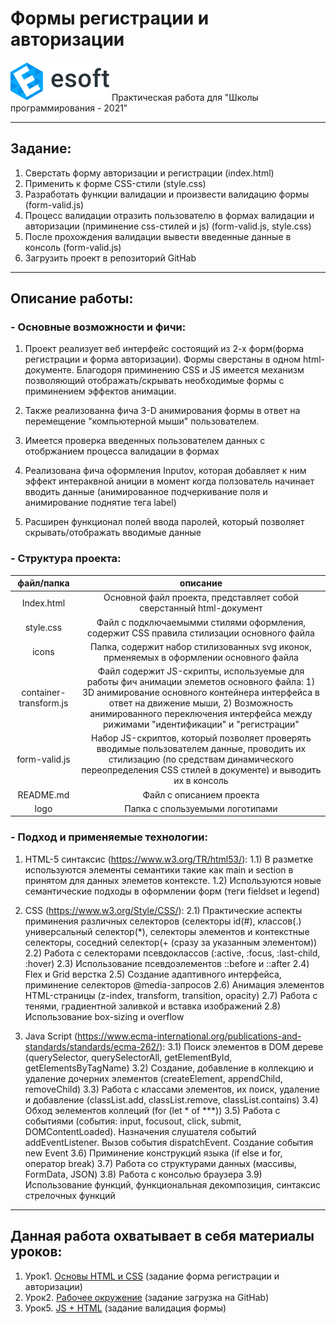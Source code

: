 # Формы регистрации и авторизации
[![E-soft](logo/esoft-logo.svg)](https://esoft.tech/) 
Практическая работа для "Школы программирования - 2021" 
___
## Задание:
1) Сверстать форму авторизации и регистрации (index.html)
2) Применить к форме CSS-стили (style.css)
3) Разработать функции валидации и произвести валидацию формы (form-valid.js)
4) Процесс валидации отразить пользователю в формах валидации и авторизации (приминение css-стилей и js) (form-valid.js, style.css)
5) После прохождения валидации вывести введенные данные в консоль (form-valid.js)
6) Загрузить проект в репозиторий GitHab
___
## Описание работы:
### - Основные возможности и фичи:
1) Проект реализует веб интерфейс состоящий из 2-х форм(форма регистрации и форма авторизации). Формы сверстаны в одном html-документе. Благодоря приминению CSS и JS имеется механизм позволяющий отображать/скрывать необходимые формы с приминением эффектов анимации. 

2) Также реализованна фича 3-D анимирования формы в ответ на перемещение "компьютерной мыши" пользователем.

3) Имеется проверка введенных пользователем данных c отобржанием процесса валидации в формах

4) Реализована фича оформления Inputov, которая добавляет к ним эффект интераквной аниции в момент когда ползователь начинает вводить данные (анимированное подчеркивание поля и анимирование поднятие тега label)

5) Расширен функционал полей ввода паролей, который позволяет скрывать/отображать вводимые данные

### - Структура проекта:
файл/папка | описание
:---------:|:----------:
Index.html | Основной файл проекта, представляет собой сверстанный html-документ
style.css  | Файл с подключаемымми стилями оформления, содержит CSS правила стилизации основного файла
icons      | Папка, содержит набор стилизованных svg иконок, прменяемых в оформлении основного файла
container-transform.js | Файл содержит JS-скрипты, используемые для работы фич анимации элеметов основного файла: 1) 3D анимирование основного контейнера интерфейса в ответ на движение мыши, 2) Возможность анимированного переключения интерфейса между рижимами "идентификации" и "регистрации"
form-valid.js | Набор JS-скриптов, который позволяет проверять вводимые пользователем данные, проводить их стилизацию (по средствам динамического переопределения CSS стилей в документе) и выводить их в консоль
README.md | Файл с описанием проекта
logo      | Папка с спользуемыми логотипами

### - Подход и применяемые технологии:
1) HTML-5 синтаксис (https://www.w3.org/TR/html53/):
    1.1) В разметке используются элементы семантики такие как main и section в принятом для данных элеметов контексте.
    1.2) Используются новые семантические подходы в оформлении форм (теги fieldset и legend)

2) CSS (https://www.w3.org/Style/CSS/):
    2.1) Практические аспекты приминения различных селекторов (селекторы id(#), классов(.) универсальный селектор(*), селекторы элементов и контекстные селекторы, соседний селектор(+ (сразу за указанным элементом))
    2.2) Работа с селекторами псевдоклассов (:active, :focus, :last-child, :hover)
    2.3) Использование псевдоэлементов ::before и ::after
    2.4) Flex и Grid верстка
    2.5) Создание адаптивного интерфейса, приминение селекторов @media-запросов
    2.6) Анимация элементов HTML-страницы (z-index, transform, transition, opacity)
    2.7) Работа с тенями, градиентной заливкой и вставка изображений
    2.8) Использование box-sizing и overflow

3) Java Script (https://www.ecma-international.org/publications-and-standards/standards/ecma-262/):
    3.1) Поиск элементов в DOM дереве (querySelector, querySelectorAll, getElementById, getElementsByTagName)
    3.2) Создание, добавление в коллекцию и удаление дочерних элементов (createElement, appendChild, removeChild)
    3.3) Работа с классами элементов, их поиск, удаление и добавление (classList.add, classList.remove, classList.contains)
    3.4) Обход эелементов коллеций (for (let * of ***))
    3.5) Работа с событиями (события: input, focusout, click, submit, DOMContentLoaded). Назначения слушателя событий addEventListener. Вызов события dispatchEvent. Создание события new Event
    3.6) Приминение конструкций языка (if else и for, оператор break)
    3.7) Работа со структурами данных (массивы, FormData, JSON)
    3.8) Работа с консолью браузера
    3.9) Использование функций, функциональная декомпозиция, синтаксис стрелочных функций

___
## Данная работа охватывает в себя материалы уроков:
1) Урок1. [Основы HTML и CSS](https://docs.google.com/presentation/d/10eCiHF6zxeDgXrmm-RzEULo21eLhZ7viJI9M1xY-PEY/edit#slide=id.p) (задание форма регистрации и авторизации)
2) Урок2. [Рабочее окружение](https://docs.google.com/presentation/d/14KNKliKpuTYSoxTmGaO9QH-DX1YzUtUKwGOqnYqh-mQ/edit#slide=id.p) (задание загрузка на GitHab)
3) Урок5. [JS + HTML](https://docs.google.com/presentation/d/1787VkSeF_sQW6DwrLIlomRnwwRXsSiclb9fJBsGVi4A/edit#slide=id.p) (задание валидация формы)
